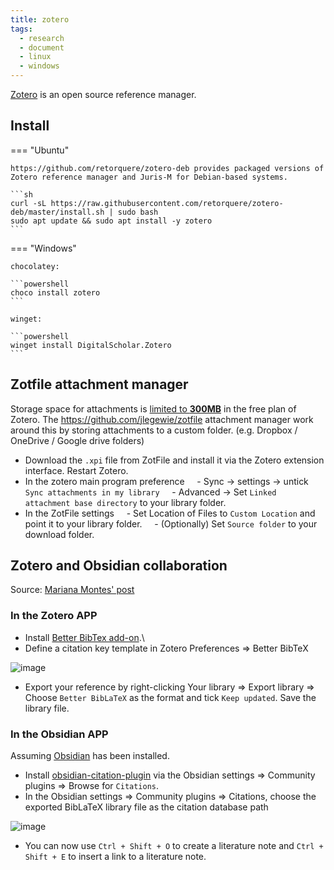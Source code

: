 ```yaml
---
title: zotero
tags:
  - research
  - document
  - linux
  - windows
---
```


[Zotero](https://www.zotero.org/) is an open source reference manager.

## Install

=== "Ubuntu"

    https://github.com/retorquere/zotero-deb provides packaged versions of Zotero reference manager and Juris-M for Debian-based systems.

    ```sh
    curl -sL https://raw.githubusercontent.com/retorquere/zotero-deb/master/install.sh | sudo bash
    sudo apt update && sudo apt install -y zotero
    ```

=== "Windows"

    chocolatey:

    ```powershell
    choco install zotero
    ```

    winget:

    ```powershell
    winget install DigitalScholar.Zotero
    ```

## Zotfile attachment manager

Storage space for attachments is [limited to **300MB**](https://www.zotero.org/storage) in the free plan of Zotero. The https://github.com/jlegewie/zotfile attachment manager work around this by storing attachments to a custom folder. (e.g. Dropbox / OneDrive / Google drive folders)

- Download the `.xpi` file from ZotFile and install it via the Zotero extension interface. Restart Zotero.
- In the zotero main program preference
    - Sync -> settings -> untick `Sync attachments in my library`
    - Advanced -> Set `Linked attachment base directory` to your library folder.
- In the ZotFile settings
    - Set Location of Files to `Custom Location` and point it to your library folder.
    - (Optionally) Set `Source folder` to your download folder.

## Zotero and Obsidian collaboration

Source: [Mariana Montes' post](https://www.marianamontes.me/post/obsidian-and-zotero/)

### In the Zotero APP

- Install [Better BibTex add-on](https://github.com/retorquere/zotero-better-bibtex/releases/).\
- Define a citation key template in Zotero Preferences => Better BibTeX

![image](https://user-images.githubusercontent.com/40054455/205590043-63c0a5bb-d0f5-45db-b1fc-953e599bb971.png)

- Export your reference by right-clicking Your library => Export library => Choose `Better BibLaTeX` as the format and tick `Keep updated`. Save the library file.

### In the Obsidian APP

Assuming [Obsidian](https://obsidian.md/) has been installed.
- Install [obsidian-citation-plugin](https://github.com/hans/obsidian-citation-plugin) via the Obsidian settings => Community plugins => Browse for `Citations`.
- In the Obsidian settings => Community plugins => Citations, choose the exported BibLaTeX library file as the citation database path

![image](https://user-images.githubusercontent.com/40054455/205593774-40946d57-53ce-410e-b3f1-45843698dd6c.png)

- You can now use `Ctrl + Shift + O` to create a literature note and `Ctrl + Shift + E` to insert a link to a literature note.
